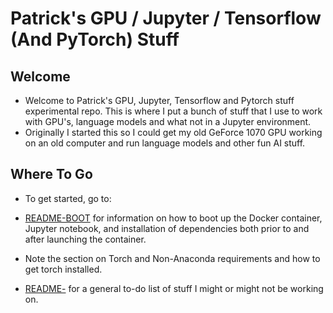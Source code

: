 # Patrick's GPU / Jupyter / Tensorflow (And PyTorch) Stuff

## Welcome

* Welcome to Patrick's GPU, Jupyter, Tensorflow and Pytorch stuff experimental repo. This is where I put a bunch of stuff that I use to work with GPU's, language models and what not in a Jupyter environment.
* Originally I started this so I could get my old GeForce 1070 GPU working on an old computer and run language models and other fun AI stuff.

## Where To Go

* To get started, go to:

* [README-BOOT](README/README-BOOT.md) for information on how to boot up the Docker container, Jupyter notebook, and installation of dependencies both prior to and after launching the container.
* Note the section on Torch and Non-Anaconda requirements and how to get torch installed.

* [README-](README/TODO.md) for a general to-do list of stuff I might or might not be working on.

